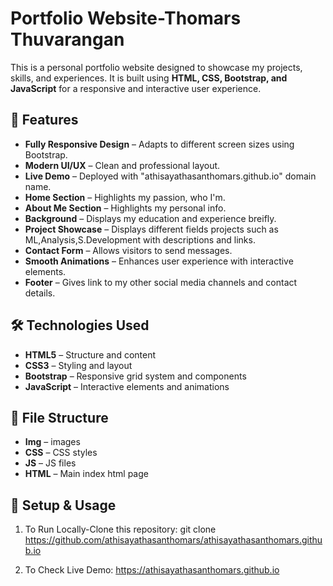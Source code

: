 # Portfolio Website-Thomars Thuvarangan

This is a personal portfolio website designed to showcase my projects, skills, and experiences. It is built using **HTML, CSS, Bootstrap, and JavaScript** for a responsive and interactive user experience.

## 📌 Features

- **Fully Responsive Design** – Adapts to different screen sizes using Bootstrap.
- **Modern UI/UX** – Clean and professional layout.
- **Live Demo** – Deployed with "athisayathasanthomars.github.io" domain name.
- **Home Section** – Highlights my passion, who I'm.
- **About Me Section** – Highlights my personal info.
- **Background** – Displays my education and experience breifly. 
- **Project Showcase** – Displays different fields projects such as ML,Analysis,S.Development with descriptions and links.
- **Contact Form** – Allows visitors to send messages.
- **Smooth Animations** – Enhances user experience with interactive elements.
- **Footer** – Gives link to my other social media channels and contact details.

## 🛠️ Technologies Used

- **HTML5** – Structure and content
- **CSS3** – Styling and layout
- **Bootstrap** – Responsive grid system and components
- **JavaScript** – Interactive elements and animations

## 📂 File Structure

- **Img** – images
- **CSS** – CSS styles
- **JS** – JS files
- **HTML** – Main index html page

## 🚀 Setup & Usage

1. To Run Locally-Clone this repository:
git clone https://github.com/athisayathasanthomars/athisayathasanthomars.github.io

3. To Check Live Demo:
https://athisayathasanthomars.github.io

